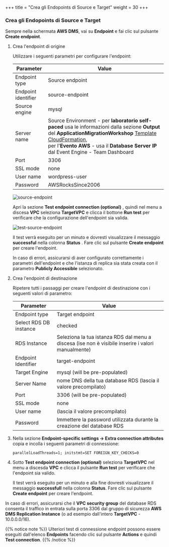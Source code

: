 +++
title = "Crea gli Endopoints di Source e Target"
weight = 30
+++


### Crea gli Endopoints di Source e Target

Sempre nella schermata **AWS DMS**, vai su **Endpoint** e fai clic sul pulsante **Create endpoint**.

1. Crea l'endpoint di origine

    Utilizzare i seguenti parametri per configurare l'endpoint:

    | Parameter           | Value                                          |
    | ------------------- | ---------------------------------------------- |
    | Endpoint type       | Source endpoint                                |
    | Endpoint identifier | source-endpoint                                |
    | Source engine       | mysql                                          |
    | Server name         | Source Environment - per **laboratorio self-paced** usa le informazioni dalla sezione **Output** del **ApplicationMigrationWorkshop** <a href="https://us-west-2.console.aws.amazon.com/cloudformation/home?region=us-west-2#/" target="_blank">Template CloudFormation</a>, <br>per l'**Evento AWS** - usa il **Database Server IP** dal Event Engine - Team Dashboard   |
    | Port                | 3306                                           |
    | SSL mode            | none                                           |
    | User name           | wordpress-user                                 |
    | Password            | AWSRocksSince2006                                   |

    ![source-endpoint](/db-mig/source-endpoint.png)

    Apri la sezione **Test endpoint connection (optional)** , quindi nel menu a discesa **VPC** seleziona **TargetVPC** e clicca il bottone **Run test**  per verificare che la configurazione dell'endpoint sia valida.

    ![test-source-endpoint](/db-mig/test-source-endpoint.png)

    Il test verrà eseguito per un minuto e dovresti visualizzare il messaggio **successful** nella colonna **Status** . Fare clic sul pulsante **Create endpoint** per creare l'endpoint.
    
    In caso di errori, assicurarsi di aver configurato correttamente i parametri dell'endpoint e che l'istanza di replica sia stata creata con il parametro **Publicly Accessible** selezionato.

2. Crea l'endpoint di destinazione

    Ripetere tutti i passaggi per creare l'endpoint di destinazione con i seguenti valori di parametro:

    | Parameter           | Value                                                 |
    | ------------------- | ----------------------------------------------------- |
    | Endpoint type       | Target endpoint                                       |
    | Select RDS DB instance | checked                                            |
    | RDS Instance        | Seleziona la tua istanza RDS dal menu a discesa (ise non è visibile inserire i valori manualmente)          |
    | Endpoint Identifier | target-endpoint                                       |
    | Target Engine       | mysql (will be pre-populated)                                                |
    | Server Name         | nome DNS della tua database RDS (lascia il valore precompilato)                             |
    | Port                | 3306     (will be pre-populated)                                             |
    | SSL mode            | none                                                  |
    | User name           | (lascia il valore precompilato)                                                 |
    | Password            | Immettere la password utilizzata durante la creazione del database RDS|


3. Nella sezione **Endpoint-specific settings -> Extra connection attributes** copia e incolla i seguenti parametri di connessione:

    ```
    parallelLoadThreads=1; initstmt=SET FOREIGN_KEY_CHECKS=0
    ```

4. Sotto **Test endpoint connection (optional)** seleziona **TargetVPC** nel menu a discesda **VPC** e clicca il pulsante **Run test** per verificare che l'endpoint sia valido.

    Il test verrà eseguito per un minuto e alla fine dovresti visualizzare il messaggio **successfull** nella colonna **Status**. Fare clic sul pulsante **Create endpoint** per creare l'endpoint.

In caso di errori, assicurarsi che il **VPC security group** del database RDS consenta il traffico in entrata sulla porta 3306 dal gruppo di sicurezza **AWS DMS Replication Instance** (o ad esempio dall'intero **TargetVPC** - 10.0.0.0/16).

{{% notice note %}}
Ulteriori test di connessione endpoint possono essere eseguiti dall'elenco **Endpoints** facendo clic sul pulsante **Actions** e quindi **Test connection**.
{{% /notice %}}
